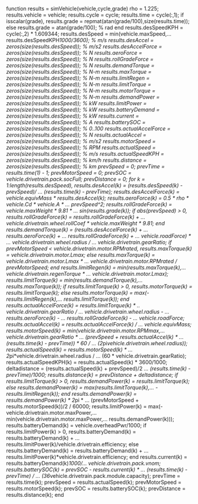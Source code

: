 function results = simVehicle(vehicle,cycle,grade) 
  rho = 1.225; 
  results.vehicle = vehicle;
  results.cycle = cycle; 
  results.time = cycle(:,1);
  if isscalar(grade),
    results.grade = repmat(atan(grade/100),size(results.time));
  else
    results.grade = atan(grade/100); % rad 
  end
  results.desSpeedKPH = cycle(:,2) * 1.609344; 
  results.desSpeed = min(vehicle.maxSpeed,...
                         results.desSpeedKPH*1000/3600); % m/s
  results.desAccel = zeros(size(results.desSpeed)); % m/s2 
  results.desAccelForce = zeros(size(results.desSpeed)); % N 
  results.aeroForce = zeros(size(results.desSpeed)); % N 
  results.rollGradeForce = zeros(size(results.desSpeed)); % N 
  results.demandTorque = zeros(size(results.desSpeed)); % N-m 
  results.maxTorque = zeros(size(results.desSpeed)); % N-m 
  results.limitRegen = zeros(size(results.desSpeed)); % N-m 
  results.limitTorque = zeros(size(results.desSpeed)); % N-m 
  results.motorTorque = zeros(size(results.desSpeed)); % N-m 
  results.demandPower = zeros(size(results.desSpeed)); % kW 
  results.limitPower = zeros(size(results.desSpeed)); % kW 
  results.batteryDemand = zeros(size(results.desSpeed)); % kW 
  results.current = zeros(size(results.desSpeed)); % A 
  results.batterySOC = zeros(size(results.desSpeed)); % 0..100 
  results.actualAccelForce = zeros(size(results.desSpeed)); % N 
  results.actualAccel = zeros(size(results.desSpeed)); % m/s2 
  results.motorSpeed = zeros(size(results.desSpeed)); % RPM 
  results.actualSpeed = zeros(size(results.desSpeed)); % m/s
  results.actualSpeedKPH = zeros(size(results.desSpeed)); % km/h 
  results.distance = zeros(size(results.desSpeed)); % km
  prevSpeed = 0; prevTime = results.time(1) - 1; 
  prevMotorSpeed = 0; prevSOC = vehicle.drivetrain.pack.socFull; 
  prevDistance = 0;
  for k = 1:length(results.desSpeed),
    results.desAccel(k) = (results.desSpeed(k) - prevSpeed)/ ...
                          (results.time(k) - prevTime);
    results.desAccelForce(k) = vehicle.equivMass * results.desAccel(k);
    results.aeroForce(k) = 0.5 * rho * vehicle.Cd * vehicle.A * ...
                           prevSpeed^2; 
    results.rollGradeForce(k) = vehicle.maxWeight * 9.81 * ...
                                sin(results.grade(k));
    if abs(prevSpeed) > 0,
      results.rollGradeForce(k) = results.rollGradeForce(k) + ...
        vehicle.drivetrain.wheel.rollCoef * vehicle.maxWeight * 9.81; 
    end
    results.demandTorque(k) = (results.desAccelForce(k) + ...
                               results.aeroForce(k) + ...
                               results.rollGradeForce(k) + ...
                               vehicle.roadForce) * ...
                               vehicle.drivetrain.wheel.radius / ...
                               vehicle.drivetrain.gearRatio;
    if prevMotorSpeed < vehicle.drivetrain.motor.RPMrated,
      results.maxTorque(k) = vehicle.drivetrain.motor.Lmax;
    else
      results.maxTorque(k) = vehicle.drivetrain.motor.Lmax * ...
        vehicle.drivetrain.motor.RPMrated / prevMotorSpeed;
    end
    results.limitRegen(k) = min(results.maxTorque(k),...
                                vehicle.drivetrain.regenTorque * ...
                                vehicle.drivetrain.motor.Lmax);
    results.limitTorque(k) = min(results.demandTorque(k),...
                                 results.maxTorque(k));
    if results.limitTorque(k) > 0,
      results.motorTorque(k) = results.limitTorque(k);
    else
      results.motorTorque(k) = max(-results.limitRegen(k),...
                                   results.limitTorque(k));
    end
    results.actualAccelForce(k) = results.limitTorque(k) * ..
                                  vehicle.drivetrain.gearRatio / ...
                                  vehicle.drivetrain.wheel.radius - ...
                                  results.aeroForce(k) - ...
                                  results.rollGradeForce(k) - ...
                                  vehicle.roadForce;
    results.actualAccel(k) = results.actualAccelForce(k) / ...
                             vehicle.equivMass;
    results.motorSpeed(k) = min(vehicle.drivetrain.motor.RPMmax,...
                            vehicle.drivetrain.gearRatio * ...
                            (prevSpeed + results.actualAccel(k) * ...
                            (results.time(k) - prevTime)) * 60 / ...
                            (2*pi*vehicle.drivetrain.wheel.radius));
    results.actualSpeed(k) = results.motorSpeed(k) * ...
                             2*pi*vehicle.drivetrain.wheel.radius / ...
                             (60 * vehicle.drivetrain.gearRatio);
    results.actualSpeedKPH(k) = results.actualSpeed(k) * 3600/1000;
    deltadistance = (results.actualSpeed(k) + prevSpeed)/2 *... 
                    (results.time(k) - prevTime)/1000;
    results.distance(k) = prevDistance + deltadistance;
    if results.limitTorque(k) > 0,
      results.demandPower(k) = results.limitTorque(k);
    else
      results.demandPower(k) = max(results.limitTorque(k),...
                                   -results.limitRegen(k));
    end
    results.demandPower(k) = results.demandPower(k) * 2*pi * ...
            (prevMotorSpeed + results.motorSpeed(k))/2 / 60000; 
    results.limitPower(k) = max(-vehicle.drivetrain.motor.maxPower,...
                            min(vehicle.drivetrain.motor.maxPower,...
                                results.demandPower(k)));
    results.batteryDemand(k) = vehicle.overheadPwr/1000;
    if results.limitPower(k) > 0,
      results.batteryDemand(k) = results.batteryDemand(k) + ...
            results.limitPower(k)/vehicle.drivetrain.efficiency;
    else
      results.batteryDemand(k) = results.batteryDemand(k) + ...
            results.limitPower(k)*vehicle.drivetrain.efficiency;
    end
    results.current(k) = results.batteryDemand(k)*1000/...
                         vehicle.drivetrain.pack.vnom;
    results.batterySOC(k) = prevSOC - results.current(k) * ... 
                           (results.time(k) - prevTime) / ...
                      (36*vehicle.drivetrain.pack.module.capacity);
    prevTime = results.time(k);
    prevSpeed = results.actualSpeed(k);
    prevMotorSpeed = results.motorSpeed(k);
    prevSOC = results.batterySOC(k);
    prevDistance = results.distance(k);
  end










